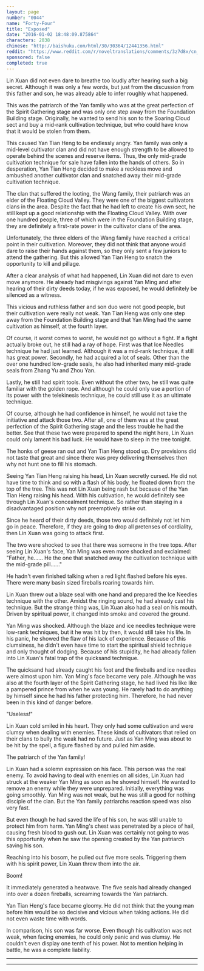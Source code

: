 ```yaml
---
layout: page
number: "0044"
name: "Forty-Four"
title: "Exposed"
date: "2016-01-02 18:48:09.875864"
characters: 2038
chinese: "http://baishuku.com/html/30/30364/12441356.html"
reddit: "https://www.reddit.com/r/noveltranslations/comments/3z7d8x/cn_tempered_immortal_chapter_0044/"
sponsored: false
completed: true
---
```


Lin Xuan did not even dare to breathe too loudly after hearing such a big secret. Although it was only a few words, but just from the discussion from this father and son, he was already able to infer roughly what happened.

This was the patriarch of the Yan family who was at the great perfection of the Spirit Gathering stage and was only one step away from the Foundation Building stage. Originally, he wanted to send his son to the Soaring Cloud sect and buy a mid-rank cultivation technique, but who could have know that it would be stolen from them.

This caused Yan Tian Heng to be endlessly angry. Yan family was only a mid-level cultivator clan and did not have enough strength to be allowed to operate behind the scenes and reserve items. Thus, the only mid-grade cultivation technique for sale have fallen into the hands of others. So in desperation, Yan Tian Heng decided to make a reckless move and ambushed another cultivator clan and snatched away their mid-grade cultivation technique.

The clan that suffered the looting, the Wang family, their patriarch was an elder of the Floating Cloud Valley. They were one of the biggest cultivators clans in the area. Despite the fact that he had left to create his own sect, he still kept up a good relationship with the Floating Cloud Valley. With over one hundred people, three of which were in the Foundation Building stage, they are definitely a first-rate power in the cultivator clans of the area.

Unfortunately, the three elders of the Wang family have reached a critical point in their cultivation. Moreover, they did not think that anyone would dare to raise their hands against them, so they only sent a few juniors to attend the gathering. But this allowed Yan Tian Heng to snatch the opportunity to kill and pillage.

After a clear analysis of what had happened, Lin Xuan did not dare to even move anymore. He already had misgivings against Yan Ming and after hearing of their dirty deeds today, if he was exposed, he would definitely be silenced as a witness.

This vicious and ruthless father and son duo were not good people, but their cultivation were really not weak. Yan Tian Heng was only one step away from the Foundation Building stage and that Yan Ming had the same cultivation as himself, at the fourth layer.

Of course, it worst comes to worst, he would not go without a fight. If a fight actually broke out, he still had a ray of hope. First was that Ice Needles technique he had just learned. Although it was a mid-rank technique, it still has great power. Secondly, he had acquired a lot of seals. Other than the over one hundred low-grade seals, he also had inherited many mid-grade seals from Zhang Yu and Zhou Yan.

Lastly, he still had spirit tools. Even without the other two, he still was quite familiar with the golden rope. And although he could only use a portion of its power with the telekinesis technique, he could still use it as an ultimate technique.

Of course, although he had confidence in himself, he would not take the initiative and attack those two. After all, one of them was at the great perfection of the Spirit Gathering stage and the less trouble he had the better. See that these two were prepared to spend the night here, Lin Xuan could only lament his bad luck. He would have to sleep in the tree tonight.

The honks of geese ran out and Yan Tian Heng stood up. Dry provisions did not taste that great and since there was prey delivering themselves then why not hunt one to fill his stomach.

Seeing Yan Tian Heng raising his head, Lin Xuan secretly cursed. He did not have time to think and so with a flash of his body, he floated down from the top of the tree. This was not Lin Xuan being rash but because of the Yan Tian Heng raising his head. With his cultivation, he would definitely see through Lin Xuan's concealment technique. So rather than staying in a disadvantaged position why not preemptively strike out.

Since he heard of their dirty deeds, those two would definitely not let him go in peace. Therefore, if they are going to drop all pretenses of cordiality, then Lin Xuan was going to attack first.

The two were shocked to see that there was someone in the tree tops. After seeing Lin Xuan's face, Yan Ming was even more shocked and exclaimed: "Father, he...... He the one that snatched away the cultivation technique with the mid-grade pill......"

He hadn't even finished talking when a red light flashed before his eyes. There were many basin sized fireballs roaring towards him.

Lin Xuan threw out a blaze seal with one hand and prepared the Ice Needles technique with the other. Amidst the ringing sound, he had already cast his technique. But the strange thing was, Lin Xuan also had a seal on his mouth. Driven by spiritual power, it changed into smoke and covered the ground.

Yan Ming was shocked. Although the blaze and ice needles technique were low-rank techniques, but it he was hit by then, it would still take his life. In his panic, he showed the flaw of his lack of experience. Because of this clumsiness, he didn't even have time to start the spiritual shield technique and only thought of dodging. Because of his stupidity, he had already fallen into Lin Xuan's fatal trap of the quicksand technique.

The quicksand had already caught his foot and the fireballs and ice needles were almost upon him. Yan Ming's face became very pale. Although he was also at the fourth layer of the Spirit Gathering stage, he had lived his like like a pampered prince from when he was young. He rarely had to do anything by himself since he had his father protecting him. Therefore, he had never been in this kind of danger before.

"Useless!"

Lin Xuan cold smiled in his heart. They only had some cultivation and were clumsy when dealing with enemies. These kinds of cultivators that relied on their clans to bully the weak had no future. Just as Yan Ming was about to be hit by the spell, a figure flashed by and pulled him aside.

The patriarch of the Yan family!

Lin Xuan had a solemn expression on his face. This person was the real enemy. To avoid having to deal with enemies on all sides, Lin Xuan had struck at the weaker Yan Ming as soon as he showed himself. He wanted to remove an enemy while they were unprepared. Initially, everything was going smoothly. Yan Ming was not weak, but he was still a good for nothing disciple of the clan. But the Yan family patriarchs reaction speed was also very fast.

But even though he had saved the life of his son, he was still unable to protect him from harm. Yan Ming's chest was penetrated by a piece of hail, causing fresh blood to gush out. Lin Xuan was certainly not going to was this opportunity when he saw the opening created by the Yan patriarch saving his son.

Reaching into his bosom, he pulled out five more seals. Triggering them with his spirit power, Lin Xuan threw them into the air.

Boom!

It immediately generated a heatwave. The five seals had already changed into over a dozen fireballs, screaming towards the Yan patriarch.

Yan Tian Heng's face became gloomy. He did not think that the young man before him would be so decisive and vicious when taking actions. He did not even waste time with words.

In comparison, his son was far worse. Even though his cultivation was not weak, when facing enemies, he could only panic and was clumsy. He couldn't even display one tenth of his power. Not to mention helping in battle, he was a complete liability.

- - -
- - -

